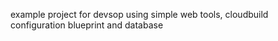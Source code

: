  example project for devsop using simple web tools, cloudbuild configuration blueprint and database
